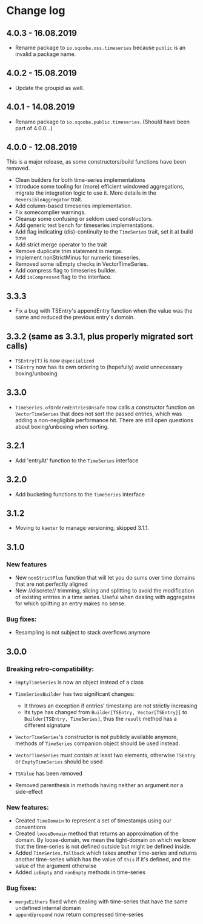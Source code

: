 # Change log

## 4.0.3 - 16.08.2019

- Rename package to `io.sqooba.oss.timeseries` because `public` is an invalid a package name.

## 4.0.2 - 15.08.2019

- Update the groupid as well. 

## 4.0.1 - 14.08.2019

- Rename package to `io.sqooba.public.timeseries`. (Should have been part of 4.0.0...)

## 4.0.0 - 12.08.2019
This is a major release, as some constructors/build functions have been removed.

- Clean builders for both time-series implementations
- Introduce some tooling for (more) efficient windowed aggregations, migrate the integration logic to use it. More details in the `ReversibleAggregator` trait.
- Add column-based timeseries implementation.
- Fix somecompiler warnings.
- Cleanup some confusing or seldom used constructors.
- Add generic test bench for timeseries implementations.
- Add flag indicating (dis)-continuity to the `TimeSeries` trait, set it at build time
- Add strict merge operator to the trait
- Remove duplicate trim statement in merge.
- Implement nonStrictMinus for numeric timeseries.
- Removed some isEmpty checks in VectorTimeSeries.
- Add compress flag to timeseries builder.
- Add `isCompressed` flag to the interface.

## 3.3.3 
- Fix a bug with TSEntry's appendEntry function when the value was the same and reduced the previous entry's domain.

## 3.3.2 (same as 3.3.1, plus properly migrated sort calls)
- `TSEntry[T]` is now `@specialized`
- `TSEntry` now has its own ordering to (hopefully) avoid unnecessary boxing/unboxing

## 3.3.0
- `TimeSeries.ofOrderedEntriesUnsafe` now calls a constructor function on `VectorTimeSeries` that does not sort the passed entries, which was adding a non-negligible performance hit. There are still open questions about boxing/unboxing when sorting.

## 3.2.1
- Add 'entryAt' function to the `TimeSeries` interface

## 3.2.0

- Add bucketing functions to the `TimeSeries` interface

## 3.1.2

- Moving to `kaeter` to manage versioning, skipped 3.1.1.

## 3.1.0

### New features

- New `nonStrictPlus` function that will let you do sums over time domains that are not perfectly aligned
- New //discrete// trimming, slicing and splitting to avoid the modification of existing entries in a time series. Useful when dealing with aggregates for which splitting an entry makes no sense.

### Bug fixes:

- Resampling is not subject to stack overflows anymore

## 3.0.0

### Breaking retro-compatibility:

- `EmptyTimeSeries` is now an object instead of a class
- `TimeSeriesBuilder` has two significant changes:

    - It throws an exception if entries' timestamp are not strictly increasing
    - Its type has changed from `Builder[TSEntry, Vector[TSEntry]]` to `Builder[TSEntry, TimeSeries]`,
      thus the `result` method has a different signature

- `VectorTimeSeries`'s constructor is not publicly available anymore, methods of `TimeSeries` companion
  object should be used instead.
- `VectorTimeSeries` must contain at least two elements, otherwise `TSEntry` or `EmptyTimeSeries` should be used
- `TSValue` has been removed
- Removed parenthesis in methods having neither an argument nor a side-effect

### New features:

- Created `TimeDomain` to represent a set of timestamps using our conventions
- Created `looseDomain` method that returns an approximation of the domain. By loose-domain, we mean
  the tight-domain on which we know that the time-series is not defined outside but might be defined
  inside.
- Added `TimeSeries.fallback` which takes another time-series and returns another time-series which
  has the value of `this` if it's defined, and the value of the argument otherwise
- Added `isEmpty` and `nonEmpty` methods in time-series

### Bug fixes:

- `mergeEithers` fixed when dealing with time-series that have the same undefined internal domain
- `append`/`prepend` now return compressed time-series
